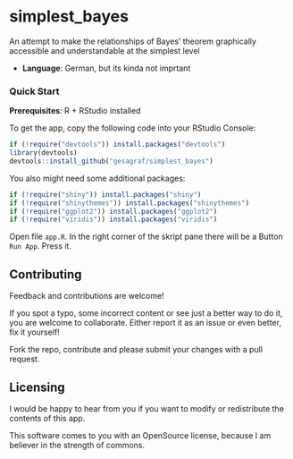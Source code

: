 
<!-- README.md is generated from README.Rmd. Please edit that file -->

# simplest_bayes

<!-- badges: start -->
<!-- badges: end -->

An attempt to make the relationships of Bayes’ theorem graphically
accessible and understandable at the simplest level

- **Language**: German, but its kinda not imprtant

### Quick Start

**Prerequisites**: R + RStudio installed

To get the app, copy the following code into your RStudio Console:

``` r
if (!require("devtools")) install.packages("devtools")
library(devtools)
devtools::install_github("gesagraf/simplest_bayes")
```

You also might need some additional packages:

``` r
if (!require("shiny")) install.packages("shiny")
if (!require("shinythemes")) install.packages("shinythemes")
if (!require("ggplot2")) install.packages("ggplot2")
if (!require("viridis")) install.packages("viridis")
```

Open file `app.R`. In the right corner of the skript pane there will be
a Button `Run App`. Press it.

## Contributing

Feedback and contributions are welcome!

If you spot a typo, some incorrect content or see just a better way to
do it, you are welcome to collaborate. Either report it as an issue or
even better, fix it yourself!

Fork the repo, contribute and please submit your changes with a pull
request.

## Licensing

I would be happy to hear from you if you want to modify or redistribute
the contents of this app.

This software comes to you with an OpenSource license, because I am
believer in the strength of commons.

